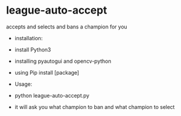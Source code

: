 # league-auto-accept
accepts and selects and bans a champion for you

* installation:
* install Python3
* installing pyautogui and opencv-python
* using Pip install [package]

* Usage:
* python league-auto-accept.py
* it will ask you what champion to ban and what champion to select
